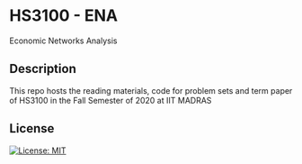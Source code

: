 # HS3100 - ENA
Economic Networks Analysis

## Description
This repo hosts the reading materials, code for problem sets and term paper of HS3100 in the Fall Semester of 2020 at IIT MADRAS

## License
[![License: MIT](https://img.shields.io/badge/License-MIT-yellow.svg)](https://opensource.org/licenses/MIT)

<meta name="google-site-verification" content="KUJO5KX5Oys8xauBUg3zfdYCbn40k8O-UTPdKo1Z4rg" />
